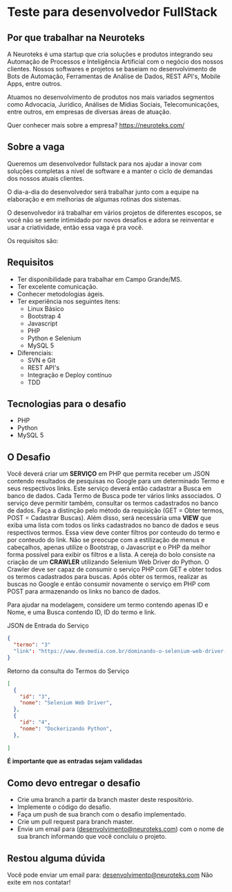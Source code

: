 # Teste para desenvolvedor FullStack

## Por que trabalhar na Neuroteks

A Neuroteks é uma startup que cria soluções e produtos integrando seu Automação de Processos e Inteligência Artificial com o negócio dos nossos clientes. Nossos softwares e projetos se baseiam no desenvolvimento de Bots de Automação, Ferramentas de Análise de Dados, REST API's, Mobile Apps, entre outros.

Atuamos no desenvolvimento de produtos nos mais variados segmentos como Advocacia, Jurídico, Análises de Mídias Sociais, Telecomunicações, entre outros, em empresas de diversas áreas de atuação.

Quer conhecer mais sobre a empresa? <https://neuroteks.com/>

## Sobre a vaga

Queremos um desenvolvedor fullstack para nos ajudar a inovar com soluções completas a nível de software e a manter o ciclo de demandas dos nossos atuais clientes. 

O dia-a-dia do desenvolvedor será trabalhar junto com a equipe na elaboração e em melhorias de algumas rotinas dos sistemas.

O desenvolvedor irá trabalhar em vários projetos de diferentes escopos, se você não se sente intimidado por novos desafios e adora se reinventar e usar a criatividade, então essa vaga é pra você.

Os requisitos são:

## Requisitos

* Ter disponibilidade para trabalhar em Campo Grande/MS.
* Ter excelente comunicação.
* Conhecer metodologias ágeis.
* Ter experiência nos seguintes itens:
  * Linux Básico
  * Bootstrap 4
  * Javascript 
  * PHP
  * Python e Selenium
  * MySQL 5
* Diferenciais:
  * SVN e Git
  * REST API's
  * Integração e Deploy contínuo
  * TDD

## Tecnologias para o desafio

* PHP 
* Python
* MySQL 5

## O Desafio

Você deverá criar um **SERVIÇO** em PHP que permita receber um JSON contendo resultados de pesquisas no Google para um determinado Termo e seus respectivos links. Este serviço deverá então cadastrar a Busca em banco de dados. Cada Termo de Busca pode ter vários links associados. O serviço deve permitir também, consultar os termos cadastrados no banco de dados. 
Faça a distinção pelo método da requisição (GET = Obter termos, POST = Cadastrar Buscas).
Além disso, será necessária uma **VIEW** que exiba uma lista com todos os links cadastrados no banco de dados e seus respectivos termos. Essa view deve conter filtros por conteudo do termo e por conteudo do link. Não se preocupe com a estilização de menus e cabeçalhos, apenas utilize o Bootstrap, o Javascript e o PHP da melhor forma possível para exibir os filtros e a lista.
A cereja do bolo consiste na criação de um **CRAWLER** utilizando Selenium Web Driver do Python. 
O Crawler deve ser capaz de consumir o serviço PHP com GET e obter todos os termos cadastrados para buscas. Após obter os termos, realizar as buscas no Google e então consumir novamente o serviço em PHP com POST para armazenando os links no banco de dados. 

Para ajudar na modelagem, considere um termo contendo apenas ID e Nome, e uma Busca contendo ID, ID do termo e link. 



JSON de Entrada do Serviço

```json
{
  "termo": "3"
  "link": "https://www.devmedia.com.br/dominando-o-selenium-web-driver-na-pratica/34183"
}
```

Retorno da consulta do Termos do Serviço

```json
[
  {
    "id": "3",
    "nome": "Selenium Web Driver",
  },
  {
    "id": "4",
    "nome": "Dockerizando Python",
  },
  
]
```

**É importante que as entradas sejam validadas**

## Como devo entregar o desafio

* Crie uma branch a partir da branch master deste respositório.
* Implemente o código do desafio.
* Faça um push de sua branch com o desafio implementado.
* Crie um pull request para branch master.
* Envie um email para (desenvolvimento@neuroteks.com) com o nome de sua branch informando que você concluiu o projeto.

## Restou alguma dúvida

Você pode enviar um email para: desenvolvimento@neuroteks.com
Não exite em nos contatar!
